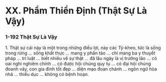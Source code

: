 # XX. Phẩm Thiền Định (Thật Sự Là Vậy)

### 1-192 Thật Sự Là Vậy

1\. Thật sự cái này là một trong những điều lợi, này các Tỷ-kheo, tức là sống trong rừng ... sống khất
thực ... mang y phấn tảo ... chỉ mang ba y thuyết pháp ... trì luật ... biết nhiều về sự thật ... đã lâu ngày là
vị trưởng lão ... có oai nghi nghiêm chỉnh ... có được hội chúng quy tụ ... có đại hội chúng đoanh vây,
con gia đình tốt đẹp ... diện mạo đoan chánh ... ngôn ngữ hòa nhã ... thiểu dục ... không có bệnh hoạn.


